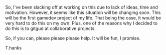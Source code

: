 So, I've been slacking off at working on this due to lack of ideas, time and motivation. However, it seems like this situation will be changing soon. This will be the first gamedev project of my life. That being the case, it would be very hard to do this on my own. Plus, one of the reasons why I decided to do this is to gitgud at collaborative projects.

So, if you can, please please please help. It will be fun, I promise.

T.hanks
